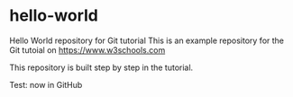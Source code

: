 # hello-world
Hello World repository for Git tutorial
This is an example repository for the Git tutoial on https://www.w3schools.com

This repository is built step by step in the tutorial.

Test: now in GitHub
